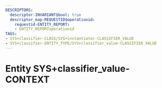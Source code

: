 ```yaml
---
DESCRIPTORS:
  descriptor-INVARIANT$bool: true
  descriptor_map-REQUESTID$operationid:
    requestid-ENTITY_REPORT:
    - ENTITY_REPORToperationid
TAGS:
- SYS+classifier-CLASS/SYS+instantiator-CLASSIFIER_VALUE
- SYS+classifier-ENTITY_TYPE/SYS+classifier_value-CLASSIFIER_VALUE
---
```

# Entity SYS+classifier_value-CONTEXT

